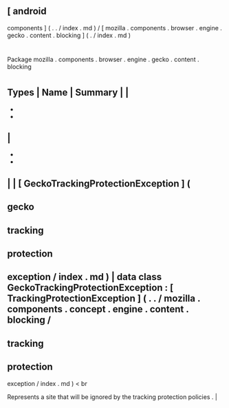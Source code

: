 [
android
-
components
]
(
.
.
/
index
.
md
)
/
[
mozilla
.
components
.
browser
.
engine
.
gecko
.
content
.
blocking
]
(
.
/
index
.
md
)
#
#
Package
mozilla
.
components
.
browser
.
engine
.
gecko
.
content
.
blocking
#
#
#
Types
|
Name
|
Summary
|
|
-
-
-
|
-
-
-
|
|
[
GeckoTrackingProtectionException
]
(
-
gecko
-
tracking
-
protection
-
exception
/
index
.
md
)
|
data
class
GeckoTrackingProtectionException
:
[
TrackingProtectionException
]
(
.
.
/
mozilla
.
components
.
concept
.
engine
.
content
.
blocking
/
-
tracking
-
protection
-
exception
/
index
.
md
)
<
br
>
Represents
a
site
that
will
be
ignored
by
the
tracking
protection
policies
.
|
